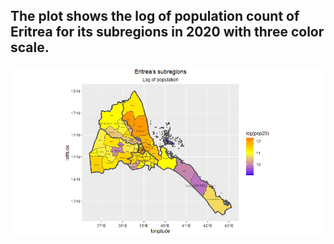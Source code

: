 ## The plot shows the log of population count of Eritrea for its subregions in 2020 with three color scale.
![](eri_subregion_pop.png)
